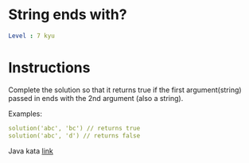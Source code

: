 # String ends with?

```yaml
Level : 7 kyu
```

# Instructions

Complete the solution so that it returns true if the first argument(string) passed in ends with the 2nd argument (also a string).

Examples:

```yaml
solution('abc', 'bc') // returns true
solution('abc', 'd') // returns false
```

Java kata [link](https://www.codewars.com/kata/51f2d1cafc9c0f745c00037d/train/java)